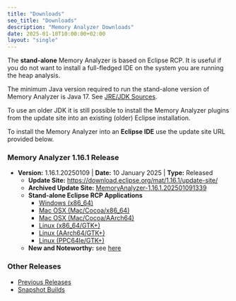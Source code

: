 ```yaml
---
title: "Downloads"
seo_title: "Downloads"
description: "Memory Analyzer Downloads"
date: 2025-01-10T10:00:00+02:00
layout: "single"
---
```


The **stand-alone** Memory Analyzer is based on Eclipse RCP. It is useful if you do not want to install a full-fledged IDE on the system you are running the heap analysis.

The minimum Java version required to run the stand-alone version of Memory Analyzer is Java 17. See [JRE/JDK Sources](https://wiki.eclipse.org/Eclipse/Installation#JRE.2FJDK_Sources).

To use an older JDK it is still possible to install the Memory Analyzer plugins from the update site into an existing (older) Eclipse installation.

To install the Memory Analyzer into an **Eclipse IDE** use the update site URL provided below.

### Memory Analyzer 1.16.1 Release

- **Version:** 1.16.1.20250109 | **Date:** 10 January 2025 | **Type:** Released
  - **Update Site:** https://download.eclipse.org/mat/1.16.1/update-site/
  - **Archived Update Site:** [MemoryAnalyzer-1.16.1.202501091339](https://www.eclipse.org/downloads/download.php?file=/mat/1.16.1/MemoryAnalyzer-1.16.1.202501091339.zip)
  - **Stand-alone Eclipse RCP Applications**
    - [Windows (x86_64)](https://www.eclipse.org/downloads/download.php?file=/mat/1.16.1/rcp/MemoryAnalyzer-1.16.1.20250109-win32.win32.x86_64.zip)
    - [Mac OSX (Mac/Cocoa/x86_64)](https://www.eclipse.org/downloads/download.php?file=/mat/1.16.1/rcp/MemoryAnalyzer-1.16.1.20250109-macosx.cocoa.x86_64.dmg)
    - [Mac OSX (Mac/Cocoa/AArch64)](https://www.eclipse.org/downloads/download.php?file=/mat/1.16.1/rcp/MemoryAnalyzer-1.16.1.20250109-macosx.cocoa.aarch64.dmg)
    - [Linux (x86_64/GTK+)](https://www.eclipse.org/downloads/download.php?file=/mat/1.16.1/rcp/MemoryAnalyzer-1.16.1.20250109-linux.gtk.x86_64.zip)
    - [Linux (AArch64/GTK+)](https://www.eclipse.org/downloads/download.php?file=/mat/1.16.1/rcp/MemoryAnalyzer-1.16.1.20250109-linux.gtk.aarch64.zip)
    - [Linux (PPC64le/GTK+)](https://www.eclipse.org/downloads/download.php?file=/mat/1.16.1/rcp/MemoryAnalyzer-1.16.1.20250109-linux.gtk.ppc64le.zip)
  - **New and Noteworthy:** see [here](../1.16.0/noteworthy.html)


### Other Releases
- [Previous Releases](./previous)
- [Snapshot Builds](./snapshots)
